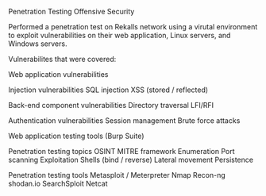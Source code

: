 Penetration Testing Offensive Security

Performed a penetration test on Rekalls network using a virutal environment to exploit vulnerabilities on their web application, Linux servers, and Windows servers. 

Vulnerabilites that were covered:

Web application vulnerabilities

Injection vulnerabilities
SQL injection
XSS (stored / reflected)


Back-end component vulnerabilities
Directory traversal
LFI/RFI


Authentication vulnerabilities
Session management
Brute force attacks


Web application testing tools (Burp Suite)


Penetration testing topics
OSINT
MITRE framework
Enumeration
Port scanning
Exploitation
Shells (bind / reverse)
Lateral movement
Persistence


Penetration testing tools
Metasploit / Meterpreter
Nmap
Recon-ng
shodan.io
SearchSploit
Netcat
